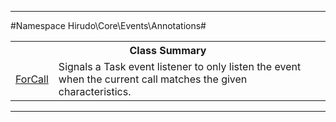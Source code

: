 

- - -

#Namespace Hirudo\Core\Events\Annotations#

<table class="title">
<tr><th colspan="2" class="title">Class Summary</th></tr>
<tr><td class="name"><a href="https://github.com/JeyDotC/Hirudo-docs/blob/master/hirudo/core/events/annotations/forcall.md">ForCall</a></td><td class="description">Signals a Task event listener to only listen the event
when the current call matches the given characteristics.</td></tr>
</table>

- - -

